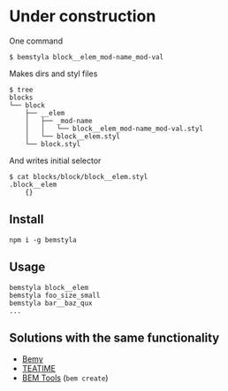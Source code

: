 # Under construction

One command
```
$ bemstyla block__elem_mod-name_mod-val
```

Makes dirs and styl files
```
$ tree
blocks
└── block
    ├── __elem
    │   ├── _mod-name
    │   │   └── block__elem_mod-name_mod-val.styl
    │   └── block__elem.styl
    └── block.styl
```

And writes initial selector
```
$ cat blocks/block/block__elem.styl
.block__elem
    {}
```

## Install

```
npm i -g bemstyla
```

## Usage

```
bemstyla block__elem
bemstyla foo_size_small
bemstyla bar__baz_qux
...
```

## Solutions with the same functionality
* [Bemy](//github.com/f0rmat1k/bemy)
* [TEATIME](//github.com/sullenor/teatime)
* [BEM Tools](//github.com/bem/bem-tools) (`bem create`)
